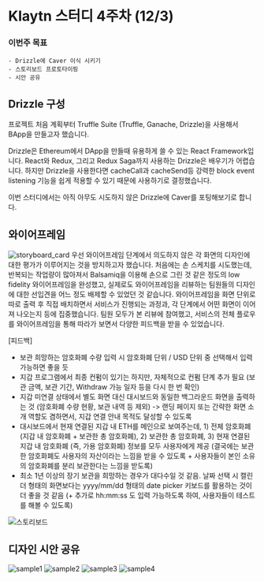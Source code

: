 # Klaytn 스터디 4주차 (12/3)
### 이번주 목표
	- Drizzle에 Caver 이식 시키기
	- 스토리보드 프로토타이핑
	- 시안 공유

## Drizzle 구성
프로젝트 처음 계획부터 Truffle Suite (Truffle, Ganache, Drizzle)을 사용해서 BApp을 만들고자 했습니다.

Drizzle은 Ethereum에서 DApp을 만들때 유용하게 쓸 수 있는 React Framework입니다. React와 Redux, 그리고 Redux Saga까지 사용하는 Drizzle은 배우기가 어렵습니다. 하지만 Drizzle을 사용한다면 cacheCall과 cacheSend등 강력한 block event listening 기능을 쉽게 적용할 수 있기 때문에 사용하기로 결정했습니다.

이번 스터디에서는 아직 아무도 시도하지 않은 Drizzle에 Caver를 포팅해보기로 합니다.

## 와이어프레임 
![storyboard_card](https://github.com/projecttaco/Jonbur/raw/master/docs/klaytn_study/images/storyboard_card.jpg)
우선 와이어프레임 단계에서 의도하지 않은 각 화면의 디자인에 대한 평가가 이루어지는 것을 방지하고자 했습니다.
처음에는 손 스케치를 시도했는데, 반복되는 작업량이 많아져서 Balsamiq을 이용해 손으로 그린 것 같은 정도의 low fidelity 와이어프레임을 완성했고,
실제로도 와이어프레임을 리뷰하는 팀원들의 디자인에 대한 선입견을 어느 정도 배제할 수 있었던 것 같습니다.
와이어프레임을 화면 단위로 따로 출력 후 직접 배치하면서 서비스가 진행되는 과정과, 각 단계에서 어떤 화면이 이어져 나오는지 등에 집중했습니다.
팀원 모두가 본 리뷰에 참여했고, 서비스의 전체 플로우를 와이어프레임을 통해 따라가 보면서 다양한 피드백을 받을 수 있었습니다.

[피드백]

 - 보관 희망하는 암호화폐 수량 입력 시 암호화폐 단위 / USD 단위 중 선택해서 입력 가능하면 좋을 듯
 - 지갑 프로그램에서 최종 컨펌이 있기는 하지만, 자체적으로 컨펌 단계 추가 필요 (보관 금액, 보관 기간, Withdraw 가능 일자 등을 다시 한 번 확인)
 - 지갑 미연결 상태에서 별도 화면 대신 대시보드와 동일한 백그라운드 화면을 출력하는 것 (암호화폐 수량 현황, 보관 내역 등 제외) -> 랜딩 페이지 또는 간략한 화면 소개 역할도 겸하면서, 지갑 연결 안내 목적도 달성할 수 있도록
 - 대시보드에서 현재 연결된 지갑 내 ETH를 메인으로 보여주는데, 1) 전체 암호화폐 (지갑 내 암호화폐 + 보관한 총 암호화폐), 2) 보관한 총 암호화폐, 3) 현재 연결된 지갑 내 암호화폐 (즉, 가용 암호화폐) 정보를 모두 사용자에게 제공 (결국에는 보관한 암호화폐도 사용자의 자산이라는 느낌을 받을 수 있도록 + 사용자들이 본인 소유의 암호화폐를 분리 보관한다는 느낌을 받도록)
 - 최소 1년 이상의 장기 보관을 희망하는 경우가 대다수일 것 같음. 날짜 선택 시 캘린더 형태의 화면보다는 yyyy/mm/dd 형태의 date picker 키보드를 활용하는 것이 더 좋을 것 같음 (+ 추가로 hh:mm:ss 도 입력 가능하도록 하여, 사용자들이 테스트를 해볼 수 있도록)

![스토리보드](https://github.com/projecttaco/Jonbur/raw/master/docs/klaytn_study/images/Jonbur%20v2.png)

## 디자인 시안 공유
![sample1](https://github.com/projecttaco/Jonbur/raw/master/docs/klaytn_study/images/sample1.png)
![sample2](https://github.com/projecttaco/Jonbur/raw/master/docs/klaytn_study/images/sample2.png)
![sample3](https://github.com/projecttaco/Jonbur/raw/master/docs/klaytn_study/images/sample3.png)
![sample4](https://github.com/projecttaco/Jonbur/raw/master/docs/klaytn_study/images/sample4.png)


